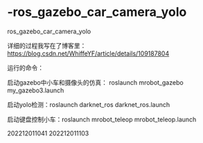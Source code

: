 # -ros_gazebo_car_camera_yolo
 ros_gazebo_car_camera_yolo

详细的过程我写在了博客里：
https://blog.csdn.net/WhiffeYF/article/details/109187804

运行的命令：

启动gazebo中小车和摄像头的仿真： roslaunch mrobot_gazebo my_gazebo3.launch

启动yolo检测：roslaunch darknet_ros darknet_ros.launch

启动键盘控制小车：roslaunch mrobot_teleop mrobot_teleop.launch

202212011041
202212011103
